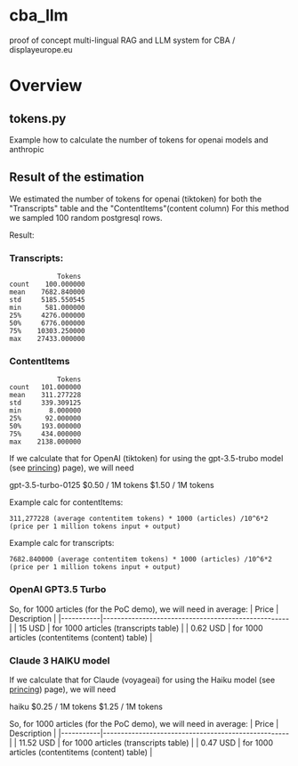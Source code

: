 # cba_llm
proof of concept multi-lingual RAG and LLM system for CBA / displayeurope.eu


# Overview


## tokens.py

Example how to calculate the number of tokens for openai models and anthropic

## Result of the estimation

We estimated the number of tokens for openai (tiktoken) 
for both the "Transcripts" table and the "ContentItems"(content column)
For this method we sampled 100 random postgresql rows.


Result:

### Transcripts:
```
            Tokens
count    100.000000
mean    7682.840000
std     5185.550545
min      581.000000
25%     4276.000000
50%     6776.000000
75%    10303.250000
max    27433.000000
```

### ContentItems

```
            Tokens
count   101.000000
mean    311.277228
std     339.309125
min       8.000000
25%      92.000000
50%     193.000000
75%     434.000000
max    2138.000000
```

If we calculate that for OpenAI (tiktoken) for using the gpt-3.5-trubo model (see [princing](https://openai.com/pricing)) page), we will need 

gpt-3.5-turbo-0125	$0.50 / 1M tokens	$1.50 / 1M tokens

Example calc for contentItems:
```
311,277228 (average contentitem tokens) * 1000 (articles) /10^6*2  (price per 1 million tokens input + output)
```

Example calc for transcripts:
```
7682.840000 (average contentitem tokens) * 1000 (articles) /10^6*2  (price per 1 million tokens input + output)
```




### OpenAI GPT3.5 Turbo

So, for 1000 articles (for the PoC demo), we will need in average:
| Price     | Description                                        |
|-----------|----------------------------------------------------|
| 15 USD    | for 1000 articles (transcripts table)              |
| 0.62 USD  | for 1000 articles (contentitems (content) table)   |



### Claude 3 HAIKU model

If we calculate that for Claude (voyageai) for using the Haiku model (see [princing](https://www.anthropic.com/api)) page), we will need 

haiku	$0.25 / 1M tokens	$1.25 / 1M tokens

So, for 1000 articles (for the PoC demo), we will need in average:
| Price     | Description                                        |
|-----------|----------------------------------------------------|
| 11.52 USD    | for 1000 articles (transcripts table)              |
| 0.47 USD  | for 1000 articles (contentitems (content) table)   |




